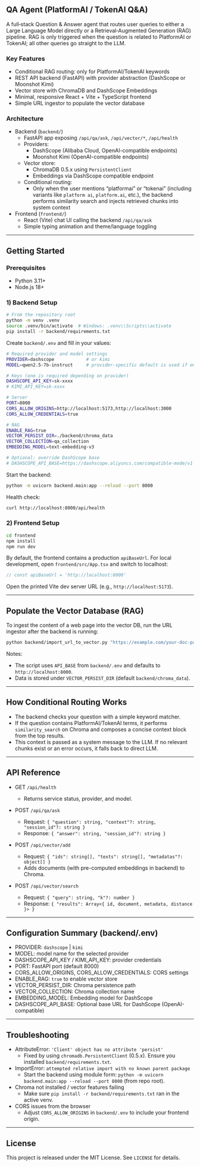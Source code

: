 ## QA Agent (PlatformAI / TokenAI Q&A)

A full‑stack Question & Answer agent that routes user queries to either a Large Language Model directly or a Retrieval‑Augmented Generation (RAG) pipeline. RAG is only triggered when the question is related to PlatformAI or TokenAI; all other queries go straight to the LLM.

### Key Features
- Conditional RAG routing: only for PlatformAI/TokenAI keywords
- REST API backend (FastAPI) with provider abstraction (DashScope or Moonshot Kimi)
- Vector store with ChromaDB and DashScope Embeddings
- Minimal, responsive React + Vite + TypeScript frontend
- Simple URL ingestor to populate the vector database

### Architecture
- Backend (`backend/`)
  - FastAPI app exposing `/api/qa/ask`, `/api/vector/*`, `/api/health`
  - Providers:
    - DashScope (Alibaba Cloud, OpenAI-compatible endpoints)
    - Moonshot Kimi (OpenAI-compatible endpoints)
  - Vector store:
    - ChromaDB 0.5.x using `PersistentClient`
    - Embeddings via DashScope compatible endpoint
  - Conditional routing:
    - Only when the user mentions “platformai” or “tokenai” (including variants like `platform ai`, `platform.ai`, etc.), the backend performs similarity search and injects retrieved chunks into system context
- Frontend (`frontend/`)
  - React (Vite) chat UI calling the backend `/api/qa/ask`
  - Simple typing animation and theme/language toggling

---

## Getting Started

### Prerequisites
- Python 3.11+
- Node.js 18+

### 1) Backend Setup
```bash
# From the repository root
python -m venv .venv
source .venv/bin/activate  # Windows: .venv\\Scripts\\activate
pip install -r backend/requirements.txt
```

Create `backend/.env` and fill in your values:
```bash
# Required provider and model settings
PROVIDER=dashscope            # or kimi
MODEL=qwen2.5-7b-instruct     # provider-specific default is used if omitted

# Keys (one is required depending on provider)
DASHSCOPE_API_KEY=sk-xxxx
# KIMI_API_KEY=sk-xxxx

# Server
PORT=8000
CORS_ALLOW_ORIGINS=http://localhost:5173,http://localhost:3000
CORS_ALLOW_CREDENTIALS=true

# RAG
ENABLE_RAG=true
VECTOR_PERSIST_DIR=./backend/chroma_data
VECTOR_COLLECTION=qa_collection
EMBEDDING_MODEL=text-embedding-v3

# Optional: override DashScope base
# DASHSCOPE_API_BASE=https://dashscope.aliyuncs.com/compatible-mode/v1
```

Start the backend:
```bash
python -m uvicorn backend.main:app --reload --port 8000
```

Health check:
```bash
curl http://localhost:8000/api/health
```

### 2) Frontend Setup
```bash
cd frontend
npm install
npm run dev
```
By default, the frontend contains a production `apiBaseUrl`. For local development, open `frontend/src/App.tsx` and switch to localhost:
```ts
// const apiBaseUrl = 'http://localhost:8000'
```

Open the printed Vite dev server URL (e.g., `http://localhost:5173`).

---

## Populate the Vector Database (RAG)
To ingest the content of a web page into the vector DB, run the URL ingestor after the backend is running:
```bash
python backend/import_url_to_vector.py "https://example.com/your-doc-page"
```
Notes:
- The script uses `API_BASE` from `backend/.env` and defaults to `http://localhost:8000`.
- Data is stored under `VECTOR_PERSIST_DIR` (default `backend/chroma_data`).

---

## How Conditional Routing Works
- The backend checks your question with a simple keyword matcher.
- If the question contains PlatformAI/TokenAI terms, it performs `similarity_search` on Chroma and composes a concise context block from the top results.
- This context is passed as a system message to the LLM. If no relevant chunks exist or an error occurs, it falls back to direct LLM.

---

## API Reference
- GET `/api/health`
  - Returns service status, provider, and model.

- POST `/api/qa/ask`
  - Request: `{ "question": string, "context"?: string, "session_id"?: string }`
  - Response: `{ "answer": string, "session_id"?: string }`

- POST `/api/vector/add`
  - Request: `{ "ids": string[], "texts": string[], "metadatas"?: object[] }`
  - Adds documents (with pre-computed embeddings in backend) to Chroma.

- POST `/api/vector/search`
  - Request: `{ "query": string, "k"?: number }`
  - Response: `{ "results": Array<{ id, document, metadata, distance }> }`

---

## Configuration Summary (backend/.env)
- PROVIDER: `dashscope` | `kimi`
- MODEL: model name for the selected provider
- DASHSCOPE_API_KEY / KIMI_API_KEY: provider credentials
- PORT: FastAPI port (default 8000)
- CORS_ALLOW_ORIGINS, CORS_ALLOW_CREDENTIALS: CORS settings
- ENABLE_RAG: `true` to enable vector store
- VECTOR_PERSIST_DIR: Chroma persistence path
- VECTOR_COLLECTION: Chroma collection name
- EMBEDDING_MODEL: Embedding model for DashScope
- DASHSCOPE_API_BASE: Optional base URL for DashScope (OpenAI-compatible)

---

## Troubleshooting
- AttributeError: `'Client' object has no attribute 'persist'`
  - Fixed by using `chromadb.PersistentClient` (0.5.x). Ensure you installed `backend/requirements.txt`.
- ImportError: `attempted relative import with no known parent package`
  - Start the backend using module form: `python -m uvicorn backend.main:app --reload --port 8000` (from repo root).
- Chroma not installed / vector features failing
  - Make sure `pip install -r backend/requirements.txt` ran in the active venv.
- CORS issues from the browser
  - Adjust `CORS_ALLOW_ORIGINS` in `backend/.env` to include your frontend origin.

---

## License
This project is released under the MIT License. See `LICENSE` for details.
